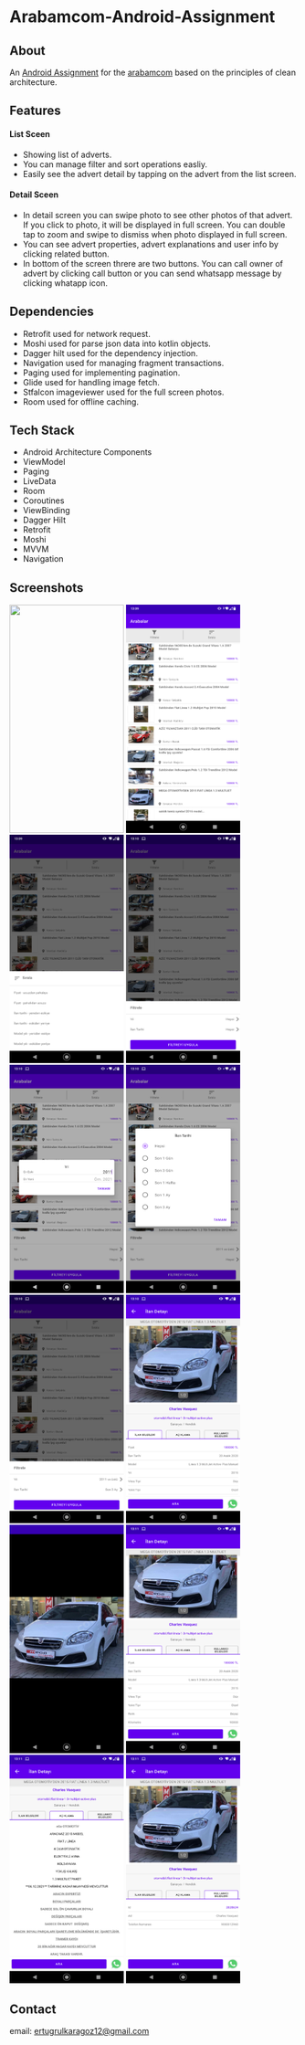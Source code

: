 # Arabamcom-Android-Assignment

## About
An [Android Assignment](https://github.com/arabamcom/android-assignment) for the [arabamcom](https://github.com/arabamcom) based on the principles of clean architecture. 


## Features

#### List Sceen
- Showing list of adverts.
- You can manage filter and sort operations easliy.
- Easily see the advert detail by tapping on the advert from the list screen.

#### Detail Sceen
- In detail screen you can swipe photo to see other photos of that advert. If you click to photo, it will be displayed in full screen. You can double tap to zoom and swipe to dismiss when photo displayed in full screen.
- You can see advert properties, advert explanations and user info by clicking related button.
- In bottom of the screen threre are two buttons. You can call owner of advert by clicking call button or you can send whatsapp message by clicking whatapp icon.

## Dependencies
- Retrofit used for network request.
- Moshi used for parse json data into kotlin objects.
- Dagger hilt used for the dependency injection.
- Navigation used for managing fragment transactions.
- Paging used for implementing pagination.
- Glide used for handling image fetch.
- Stfalcon imageviewer used for the full screen photos.
- Room used for offline caching.

## Tech Stack
- Android Architecture Components
- ViewModel
- Paging
- LiveData
- Room
- Coroutines
- ViewBinding
- Dagger Hilt
- Retrofit
- Moshi
- MVVM
- Navigation
## Screenshots
<img src="/screenshots/arabam.gif" width="200" height="400" padding="5"/> <img src="/screenshots/1.png" width="200" height="400" padding="5"/>
<img src="/screenshots/2.png" width="200" height="400" padding="5"/> <img src="/screenshots/3.png" width="200" height="400" padding="5"/>
<img src="/screenshots/4.png" width="200" height="400" padding="5"/> <img src="/screenshots/5.png" width="200" height="400" padding="5"/> 
<img src="/screenshots/6.png" width="200" height="400" padding="5"/> <img src="/screenshots/7.png" width="200" height="400" padding="5"/>
<img src="/screenshots/8.png" width="200" height="400" padding="5"/> <img src="/screenshots/9.png" width="200" height="400" padding="5"/>
<img src="/screenshots/10.png" width="200" height="400" padding="5"/> <img src="/screenshots/11.png" width="200" height="400" padding="5"/> 
## Contact
email: ertugrulkaragoz12@gmail.com
